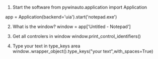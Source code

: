 1) Start the software
from pywinauto.application import Application

app = Application(backend='uia').start('notepad.exe')

2) What is the window?
window = app['Untitled - Notepad']

3) Get all controlers in window
window.print_control_identifiers()

4) Type your text in type_keys area
window..wrapper_object().type_keys("your text",with_spaces=True)
